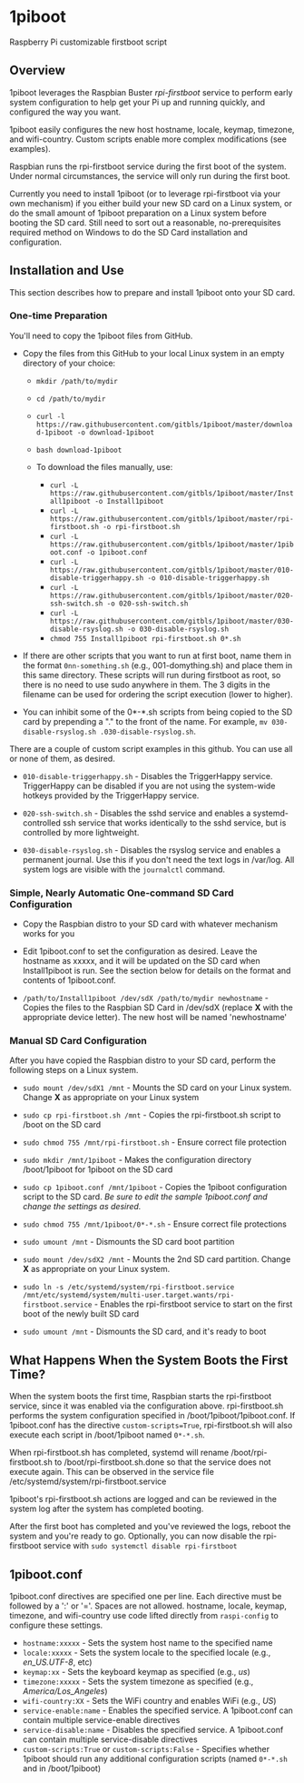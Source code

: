 # 1piboot
Raspberry Pi customizable firstboot script

## Overview

1piboot leverages the Raspbian Buster *rpi-firstboot* service to perform early system configuration to help get your Pi up and running quickly, and configured the way you want.

1piboot easily configures the new host hostname, locale, keymap, timezone, and wifi-country. Custom scripts enable more complex modifications (see examples).

Raspbian runs the rpi-firstboot service during the first boot of the system. Under normal circumstances, the service will only run during the first boot.

Currently you need to install 1piboot (or to leverage rpi-firstboot via your own mechanism) if you either build your new SD card on a Linux system, or do the small amount of 1piboot preparation on a Linux system before booting the SD card. Still need to sort out a reasonable, no-prerequisites required method on Windows to do the SD Card installation and     configuration.

## Installation and Use

This section describes how to prepare and install 1piboot onto your SD card.

### One-time Preparation

You'll need to copy the 1piboot files from GitHub.

* Copy the files from this GitHub to your local Linux system in an empty directory of your choice: 

    * `mkdir /path/to/mydir`
    * `cd /path/to/mydir`
    * `curl -l https://raw.githubusercontent.com/gitbls/1piboot/master/download-1piboot -o download-1piboot`
    * `bash download-1piboot`

    * To download the files manually, use:
        * `curl -L https://raw.githubusercontent.com/gitbls/1piboot/master/Install1piboot -o Install1piboot`
        * `curl -L https://raw.githubusercontent.com/gitbls/1piboot/master/rpi-firstboot.sh -o rpi-firstboot.sh`
        * `curl -L https://raw.githubusercontent.com/gitbls/1piboot/master/1piboot.conf -o 1piboot.conf`
        * `curl -L https://raw.githubusercontent.com/gitbls/1piboot/master/010-disable-triggerhappy.sh -o 010-disable-triggerhappy.sh`
        * `curl -L https://raw.githubusercontent.com/gitbls/1piboot/master/020-ssh-switch.sh -o 020-ssh-switch.sh`
        * `curl -L https://raw.githubusercontent.com/gitbls/1piboot/master/030-disable-rsyslog.sh -o 030-disable-rsyslog.sh`
        * `chmod 755 Install1piboot rpi-firstboot.sh 0*.sh`

* If there are other scripts that you want to run at first boot, name them in the format `0nn-something.sh` (e.g., 001-domything.sh) and place them in this same directory. These scripts will run during firstboot as root, so there is no need to use sudo anywhere in them. The 3 digits in the filename can be used for ordering the script execution (lower to higher).

* You can inhibit some of the 0*-*.sh scripts from being copied to the SD card by prepending a "." to the front of the name. For example, `mv 030-disable-rsyslog.sh .030-disable-rsyslog.sh`.

There are a couple of custom script examples in this github. You can use all or none of them, as desired.

* `010-disable-triggerhappy.sh` - Disables the TriggerHappy service. TriggerHappy can be disabled if you are not using the system-wide hotkeys provided by the TriggerHappy service.

* `020-ssh-switch.sh` - Disables the sshd service and enables a systemd-controlled ssh service that works identically to the sshd service, but is controlled by more lightweight.

* `030-disable-rsyslog.sh` - Disables the rsyslog service and enables a permanent journal. Use this if you don't need the text logs in /var/log. All system logs are visible with the `journalctl` command.

### Simple, Nearly Automatic One-command SD Card Configuration

* Copy the Raspbian distro to your SD card with whatever mechanism works for you
* Edit 1piboot.conf to set the configuration as desired. Leave the hostname as xxxxx, and it will be updated on the SD card when Install1piboot is run. See the section below for details on the format and contents of 1piboot.conf.

* `/path/to/Install1piboot /dev/sdX /path/to/mydir newhostname` - Copies the files to the Raspbian SD Card in /dev/sdX (replace **X** with the appropriate device letter). The new host will be named 'newhostname'

### Manual SD Card Configuration

After you have copied the Raspbian distro to your SD card, perform the following steps on a Linux system. 

* `sudo mount /dev/sdX1 /mnt` - Mounts the SD card on your Linux system. Change **X** as appropriate on your Linux system

* `sudo cp rpi-firstboot.sh /mnt` - Copies the rpi-firstboot.sh script to /boot on the SD card

* `sudo chmod 755 /mnt/rpi-firstboot.sh` - Ensure correct file protection

* `sudo mkdir /mnt/1piboot` - Makes the configuration directory /boot/1piboot for 1piboot on the SD card

* `sudo cp 1piboot.conf /mnt/1piboot` - Copies the 1piboot configuration script to the SD card. *Be sure to edit the sample 1piboot.conf and change the settings as desired.*

* `sudo chmod 755 /mnt/1piboot/0*-*.sh` - Ensure correct file protections

* `sudo umount /mnt` - Dismounts the SD card boot partition

* `sudo mount /dev/sdX2 /mnt` - Mounts the 2nd SD card partition. Change **X** as appropriate on your Linux system.

* `sudo ln -s /etc/systemd/system/rpi-firstboot.service /mnt/etc/systemd/system/multi-user.target.wants/rpi-firstboot.service` - Enables the rpi-firstboot service to start on the first boot of the newly built SD card

* `sudo umount /mnt` - Dismounts the SD card, and it's ready to boot

## What Happens When the System Boots the First Time?

When the system boots the first time, Raspbian starts the rpi-firstboot service, since it was enabled via the configuration above. rpi-firstboot.sh performs the system configuration specified in /boot/1piboot/1piboot.conf. If 1piboot.conf has the directive `custom-scripts=True`, rpi-firstboot.sh will also execute each script in /boot/1piboot named `0*-*.sh`.

When rpi-firstboot.sh has completed, systemd will rename /boot/rpi-firstboot.sh to /boot/rpi-firstboot.sh.done so that the service does not execute again. This can be observed in the service file /etc/systemd/system/rpi-firstboot.service

1piboot's rpi-firstboot.sh actions are logged and can be reviewed in the system log after the system has completed booting.

After the first boot has completed and you've reviewed the logs, reboot the system and you're ready to go. Optionally, you can now disable the rpi-firstboot service with `sudo systemctl disable rpi-firstboot`

## 1piboot.conf

1piboot.conf directives are specified one per line. Each directive must be followed by a ':' or '='. Spaces are not allowed. hostname, locale, keymap, timezone, and wifi-country use code lifted directly from `raspi-config` to configure these settings.

* `hostname:xxxxx` - Sets the system host name to the specified name
* `locale:xxxxx` - Sets the system locale to the specified locale (e.g., *en_US.UTF-8*, etc)
* `keymap:xx` - Sets the keyboard keymap as specified (e.g., *us*)
* `timezone:xxxxx` - Sets the system timezone as specified (e.g., *America/Los_Angeles*)
* `wifi-country:XX` - Sets the WiFi country and enables WiFi (e.g., *US*)
* `service-enable:name` - Enables the specified service. A 1piboot.conf can contain multiple service-enable directives
* `service-disable:name` - Disables the specified service. A 1piboot.conf can contain multiple service-disable directives
* `custom-scripts:True` or `custom-scripts:False` - Specifies whether 1piboot should run any additional configuration scripts (named `0*-*.sh` and in /boot/1piboot)
